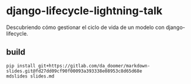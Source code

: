 # django-lifecycle-lightning-talk
Descubriendo cómo gestionar el ciclo de vida de un modelo con django-lifecycle.

## build
```shell
pip install git+https://gitlab.com/da_doomer/markdown-slides.git@fd27dd09cf90f00093a393338e08953c8d65d68e
mdslides slides.md
```
